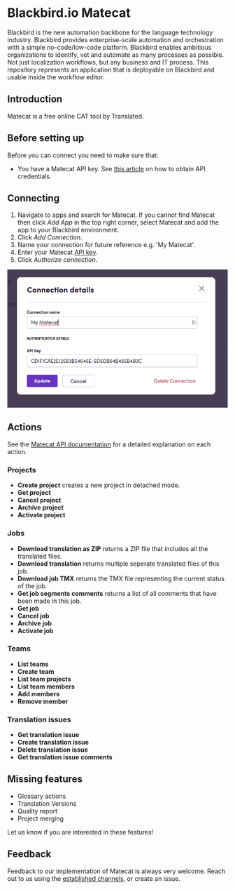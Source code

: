 # Blackbird.io Matecat

Blackbird is the new automation backbone for the language technology industry. Blackbird provides enterprise-scale automation and orchestration with a simple no-code/low-code platform. Blackbird enables ambitious organizations to identify, vet and automate as many processes as possible. Not just localization workflows, but any business and IT process. This repository represents an application that is deployable on Blackbird and usable inside the workflow editor.

## Introduction

<!-- begin docs -->

Matecat is a free online CAT tool by Translated.

## Before setting up

Before you can connect you need to make sure that:

- You have a Matecat API key. See [this article](https://guides.matecat.com/obtaining-api-credentials) on how to obtain API credentials.

## Connecting

1. Navigate to apps and search for Matecat. If you cannot find Matecat then click _Add App_ in the top right corner, select Matecat and add the app to your Blackbird environment.
2. Click _Add Connection_.
3. Name your connection for future reference e.g. 'My Matecat'.
4. Enter your Matecat [API key](https://guides.matecat.com/obtaining-api-credentials).
5. Click _Authorize connection_.

![connecting](image/README/1693310380983.png)

## Actions

See the [Matecat API documentation](https://www.matecat.com/api/docs#/) for a detailed explanation on each action.

### Projects

- **Create project** creates a new project in detached mode.
- **Get project**
- **Cancel project**
- **Archive project**
- **Activate project**

### Jobs

- **Download translation as ZIP** returns a ZIP file that includes all the translated files.
- **Download translation** returns multiple seperate translated files of this job.
- **Download job TMX** returns the TMX file representing the current status of the job.
- **Get job segments comments** returns a list of all comments that have been made in this job.
- **Get job**
- **Cancel job**
- **Archive job**
- **Activate job**

### Teams

- **List teams**
- **Create team**
- **List team projects**
- **List team members**
- **Add members**
- **Remove member**

### Translation issues

- **Get translation issue**
- **Create translation issue**
- **Delete translation issue**
- **Get translation issue comments**

## Missing features

- Glossary actions
- Translation Versions
- Quality report
- Project merging

Let us know if you are interested in these features!

## Feedback

Feedback to our implementation of Matecat is always very welcome. Reach out to us using the [established channels](https://www.blackbird.io/), or create an issue.

<!-- end docs -->
